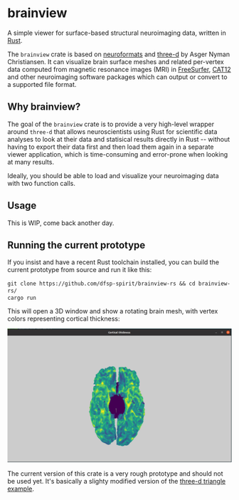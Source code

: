 # brainview

A simple viewer for surface-based structural neuroimaging data, written in [Rust](https://www.rust-lang.org/).

The `brainview` crate is based on [neuroformats](https://github.com/dfsp-spirit/neuroformats) and [three-d](https://github.com/asny/three-d) by Asger Nyman Christiansen. It can visualize brain surface meshes and related per-vertex data computed from magnetic resonance images (MRI) in [FreeSurfer](http://freesurfer.net/), [CAT12](http://www.neuro.uni-jena.de/cat/) and other neuroimaging software packages which can output or convert to a supported file format.

## Why brainview?

The goal of the `brainview` crate is to provide a very high-level wrapper around `three-d` that allows neuroscientists using Rust for scientific data analyses to look at their data and statisical results directly in Rust -- without having to export their data first and then load them again in a separate viewer application, which is time-consuming and error-prone when looking at many results.

Ideally, you should be able to load and visualize your neuroimaging data with two function calls.


## Usage

This is WIP, come back another day.


## Running the current prototype

If you insist and have a recent Rust toolchain installed, you can build the current prototype from source and run it like this:

```
git clone https://github.com/dfsp-spirit/brainview-rs && cd brainview-rs/
cargo run
```

This will open a 3D window and show a rotating brain mesh, with vertex colors representing cortical thickness:

![Vis](./resources/web/brainview-rs.jpg?raw=true "Brain visualizationin Rust.")

The current version of this crate is a very rough prototype and should not be used yet. It's basically a slighty modified version of the [three-d triangle example](https://github.com/asny/three-d/tree/0.6.0/examples/triangle).

